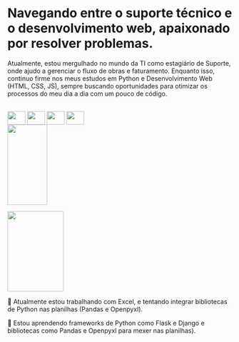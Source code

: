 # Navegando entre o suporte técnico e o desenvolvimento web, apaixonado por resolver problemas.
<p> Atualmente, estou mergulhado no mundo da TI como estagiário de Suporte, onde ajudo a gerenciar o fluxo de obras e faturamento. Enquanto isso, continuo firme nos meus estudos em Python e Desenvolvimento Web (HTML, CSS, JS), sempre buscando oportunidades para otimizar os processos do meu dia a dia com um pouco de código.</p>

<div style="display: inline_block"><br>
  <img align="center" alt="" height="30" width="40" src="https://cdn.jsdelivr.net/gh/devicons/devicon@latest/icons/aarch64/aarch64-original.svg" />
  <img align="center" alt="" height="30" width="40" src="https://cdn.jsdelivr.net/gh/devicons/devicon@latest/icons/aarch64/aarch64-original.svg" />      
  <img align="center" alt="" height="30" width="40" src="https://cdn.jsdelivr.net/gh/devicons/devicon@latest/icons/aarch64/aarch64-original.svg" /> 
  <img align="center" alt="" height="30" width="40" src="https://cdn.jsdelivr.net/gh/devicons/devicon@latest/icons/aarch64/aarch64-original.svg" />       
</div>

<div>
  <img width="42%" height="180em" src="https://github-readme-stats.vercel.app/api?username=KaichCosta&show_icons=true&theme=dracula&include_all_commits=true&count_private=true"> </img>

  <img width="50%" height="180em" src="https://github-readme-stats.vercel.app/api/top-langs/?username=KaichCosta&layout=compact&langs_count=7&theme=dracula" ></img>
</div>

<div>
  <p>🔭 Atualmente estou trabalhando com Excel, e tentando integrar bibliotecas de Python nas planilhas (Pandas e Openpyxl).</p>

 <p>🌱 Estou aprendendo frameworks de Python como Flask e Django e bibliotecas como Pandas e Openpyxl para mexer nas planilhas). </p>
</div>
